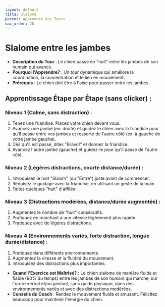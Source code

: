 ```yaml
---
layout: default
title: Slalome
parent: Apprendre des Tours
nav_order: 28
---
```


# Slalome entre les jambes
- **Description du Tour** : Le chien passe en "huit" entre les jambes de son humain qui avance.
- **Pourquoi l'Apprendre?** : Un tour dynamique qui améliore la coordination, la concentration et le lien en mouvement.
- **Prérequis** : Le chien doit être à l'aise pour passer entre les jambes.

## Apprentissage Étape par Étape (sans clicker) :

### Niveau 1 (Calme, sans distraction) :
1. Tenez une friandise. Placez votre chien devant vous.
2. Avancez une jambe (ex: droite) et guidez le chien avec la friandise pour qu'il passe entre vos jambes et ressorte de l'autre côté (ex: à gauche de votre jambe gauche).
3. Dès qu'il est passé, dites "Bravo!" et donnez la friandise.
4. Avancez l'autre jambe (gauche) et guidez-le pour qu'il passe de l'autre côté.

### Niveau 2 (Légères distractions, courte distance/durée) :
1. Introduisez le mot "Slalom" (ou "Entre") juste avant de commencer.
2. Réduisez le guidage avec la friandise, en utilisant un geste de la main.
3. Faites quelques "huit" d'affilée.

### Niveau 3 (Distractions modérées, distance/durée augmentée) :
1. Augmentez le nombre de "huit" consécutifs.
2. Pratiquez en marchant à une vitesse légèrement plus rapide.
3. Pratiquez avec de légères distractions.

### Niveau 4 (Environnements variés, forte distraction, longue durée/distance) :
1. Pratiquez dans différents environnements.
2. Augmentez la vitesse et la fluidité du mouvement.
3. Introduisez des distractions plus importantes.

- **Quand l'Exercice est Maîtrisé?** : Le chien slalome de manière fluide et fiable (90% du temps) entre les jambes de son humain qui marche, sur l'ordre verbal et/ou gestuel, sans guide physique, dans des environnements variés et avec des distractions modérées.
- **Conseils du Coach** : Rendez le mouvement fluide et amusant. Félicitez beaucoup pour maintenir l'énergie du chien. 
